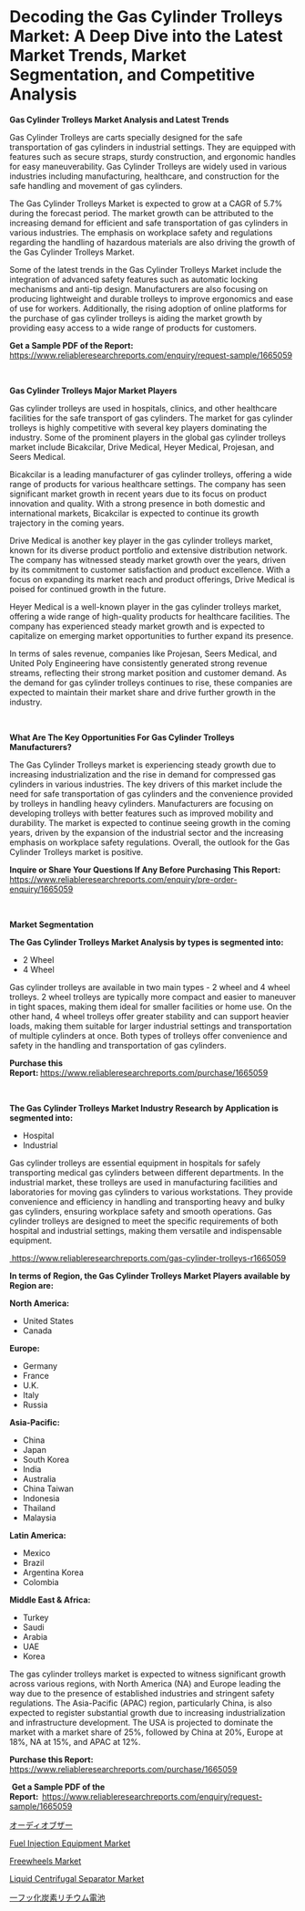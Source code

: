 <p><h1>Decoding the Gas Cylinder Trolleys Market: A Deep Dive into the Latest Market Trends, Market Segmentation, and Competitive Analysis</h1></p><p><strong>Gas Cylinder Trolleys Market Analysis and Latest Trends</strong></p>
<p><p>Gas Cylinder Trolleys are carts specially designed for the safe transportation of gas cylinders in industrial settings. They are equipped with features such as secure straps, sturdy construction, and ergonomic handles for easy maneuverability. Gas Cylinder Trolleys are widely used in various industries including manufacturing, healthcare, and construction for the safe handling and movement of gas cylinders.</p><p>The Gas Cylinder Trolleys Market is expected to grow at a CAGR of 5.7% during the forecast period. The market growth can be attributed to the increasing demand for efficient and safe transportation of gas cylinders in various industries. The emphasis on workplace safety and regulations regarding the handling of hazardous materials are also driving the growth of the Gas Cylinder Trolleys Market.</p><p>Some of the latest trends in the Gas Cylinder Trolleys Market include the integration of advanced safety features such as automatic locking mechanisms and anti-tip design. Manufacturers are also focusing on producing lightweight and durable trolleys to improve ergonomics and ease of use for workers. Additionally, the rising adoption of online platforms for the purchase of gas cylinder trolleys is aiding the market growth by providing easy access to a wide range of products for customers.</p></p>
<p><strong>Get a Sample PDF of the Report:&nbsp;</strong> <a href="https://www.reliableresearchreports.com/enquiry/request-sample/1665059">https://www.reliableresearchreports.com/enquiry/request-sample/1665059</a></p>
<p>&nbsp;</p>
<p><strong>Gas Cylinder Trolleys Major Market Players</strong></p>
<p><p>Gas cylinder trolleys are used in hospitals, clinics, and other healthcare facilities for the safe transport of gas cylinders. The market for gas cylinder trolleys is highly competitive with several key players dominating the industry. Some of the prominent players in the global gas cylinder trolleys market include Bicakcilar, Drive Medical, Heyer Medical, Projesan, and Seers Medical.</p><p>Bicakcilar is a leading manufacturer of gas cylinder trolleys, offering a wide range of products for various healthcare settings. The company has seen significant market growth in recent years due to its focus on product innovation and quality. With a strong presence in both domestic and international markets, Bicakcilar is expected to continue its growth trajectory in the coming years.</p><p>Drive Medical is another key player in the gas cylinder trolleys market, known for its diverse product portfolio and extensive distribution network. The company has witnessed steady market growth over the years, driven by its commitment to customer satisfaction and product excellence. With a focus on expanding its market reach and product offerings, Drive Medical is poised for continued growth in the future.</p><p>Heyer Medical is a well-known player in the gas cylinder trolleys market, offering a wide range of high-quality products for healthcare facilities. The company has experienced steady market growth and is expected to capitalize on emerging market opportunities to further expand its presence.</p><p>In terms of sales revenue, companies like Projesan, Seers Medical, and United Poly Engineering have consistently generated strong revenue streams, reflecting their strong market position and customer demand. As the demand for gas cylinder trolleys continues to rise, these companies are expected to maintain their market share and drive further growth in the industry.</p></p>
<p>&nbsp;</p>
<p><strong>What Are The Key Opportunities For Gas Cylinder Trolleys Manufacturers?</strong></p>
<p><p>The Gas Cylinder Trolleys market is experiencing steady growth due to increasing industrialization and the rise in demand for compressed gas cylinders in various industries. The key drivers of this market include the need for safe transportation of gas cylinders and the convenience provided by trolleys in handling heavy cylinders. Manufacturers are focusing on developing trolleys with better features such as improved mobility and durability. The market is expected to continue seeing growth in the coming years, driven by the expansion of the industrial sector and the increasing emphasis on workplace safety regulations. Overall, the outlook for the Gas Cylinder Trolleys market is positive.</p></p>
<p><strong>Inquire or Share Your Questions If Any Before Purchasing This Report:</strong> <a href="https://www.reliableresearchreports.com/enquiry/pre-order-enquiry/1665059">https://www.reliableresearchreports.com/enquiry/pre-order-enquiry/1665059</a></p>
<p>&nbsp;</p>
<p><strong>Market Segmentation</strong></p>
<p><strong>The Gas Cylinder Trolleys Market Analysis by types is segmented into:</strong></p>
<p><ul><li>2 Wheel</li><li>4 Wheel</li></ul></p>
<p><p>Gas cylinder trolleys are available in two main types - 2 wheel and 4 wheel trolleys. 2 wheel trolleys are typically more compact and easier to maneuver in tight spaces, making them ideal for smaller facilities or home use. On the other hand, 4 wheel trolleys offer greater stability and can support heavier loads, making them suitable for larger industrial settings and transportation of multiple cylinders at once. Both types of trolleys offer convenience and safety in the handling and transportation of gas cylinders.</p></p>
<p><strong>Purchase this Report:&nbsp;</strong><a href="https://www.reliableresearchreports.com/purchase/1665059">https://www.reliableresearchreports.com/purchase/1665059</a></p>
<p>&nbsp;</p>
<p><strong>The Gas Cylinder Trolleys Market Industry Research by Application is segmented into:</strong></p>
<p><ul><li>Hospital</li><li>Industrial</li></ul></p>
<p><p>Gas cylinder trolleys are essential equipment in hospitals for safely transporting medical gas cylinders between different departments. In the industrial market, these trolleys are used in manufacturing facilities and laboratories for moving gas cylinders to various workstations. They provide convenience and efficiency in handling and transporting heavy and bulky gas cylinders, ensuring workplace safety and smooth operations. Gas cylinder trolleys are designed to meet the specific requirements of both hospital and industrial settings, making them versatile and indispensable equipment.</p></p>
<p><a href="https://www.reliableresearchreports.com/gas-cylinder-trolleys-r1665059">&nbsp;https://www.reliableresearchreports.com/gas-cylinder-trolleys-r1665059</a></p>
<p><strong>In terms of Region, the Gas Cylinder Trolleys Market Players available by Region are:</strong></p>
<p>
    <p> <strong> North America: </strong>
        <ul>
            <li>United States</li>
            <li>Canada</li>
        </ul>
        </p> 
    <p> <strong> Europe: </strong>
        <ul>
            <li>Germany</li>
            <li>France</li>
            <li>U.K.</li>
            <li>Italy</li>
            <li>Russia</li>
        </ul>
        </p> 
    <p> <strong> Asia-Pacific: </strong>
        <ul>
            <li>China</li>
            <li>Japan</li>
            <li>South Korea</li>
            <li>India</li>
            <li>Australia</li>
            <li>China Taiwan</li>
            <li>Indonesia</li>
            <li>Thailand</li>
            <li>Malaysia</li>
        </ul>
        </p> 
    <p> <strong> Latin America: </strong>
        <ul>
            <li>Mexico</li>
            <li>Brazil</li>
            <li>Argentina Korea</li>
            <li>Colombia</li>
        </ul>
        </p> 
    <p> <strong> Middle East & Africa: </strong>
        <ul>
            <li>Turkey</li>
            <li>Saudi</li>
            <li>Arabia</li>
            <li>UAE</li>
            <li>Korea</li>
        </ul>
    </p>
    </p>
<p><p>The gas cylinder trolleys market is expected to witness significant growth across various regions, with North America (NA) and Europe leading the way due to the presence of established industries and stringent safety regulations. The Asia-Pacific (APAC) region, particularly China, is also expected to register substantial growth due to increasing industrialization and infrastructure development. The USA is projected to dominate the market with a market share of 25%, followed by China at 20%, Europe at 18%, NA at 15%, and APAC at 12%.</p></p>
<p><strong>Purchase this Report: </strong><a href="https://www.reliableresearchreports.com/purchase/1665059">https://www.reliableresearchreports.com/purchase/1665059</a></p>
<p>&nbsp;<strong>Get a Sample PDF of the Report:&nbsp;&nbsp;</strong><a href="https://www.reliableresearchreports.com/enquiry/request-sample/1665059">https://www.reliableresearchreports.com/enquiry/request-sample/1665059</a></p>
<p><strong></strong></p>
<p><p><a href="https://github.com/kegley4963/Market-Research-Report-List-1/blob/main/598222253414.md">オーディオブザー</a></p><p><a href="https://github.com/RyleeBauch2023/Market-Research-Report-List-1/blob/main/fuel-injection-equipment-market.md">Fuel Injection Equipment Market</a></p><p><a href="https://github.com/Sarissaschmalingtr6fz2739/Market-Research-Report-List-2/blob/main/freewheels-market.md">Freewheels Market</a></p><p><a href="https://www.linkedin.com/pulse/liquid-centrifugal-separatornbspmarket-focuses-market-share-size-fcmyf">Liquid Centrifugal Separator Market</a></p><p><a href="https://github.com/FrancoWeber2023/Market-Research-Report-List-1/blob/main/235017653415.md">一フッ化炭素リチウム電池</a></p></p>